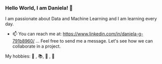 ### Hello World, I am Daniela! 👋

I am passionate about Data and Machine Learning and I am learning every day.  

- 📫 You can reach me at: https://www.linkedin.com/in/daniela-g-791b8960/ ...
Feel free to send me a message.  Let's see how we can collaborate in a project.

My hobbies: 🎾 , 📚,  🥾 , 🎹

<!--
**danisha20/danisha20** is a ✨ _special_ ✨ repository because its `README.md` (this file) appears on your GitHub profile.

Here are some ideas to get you started:

- 🔭 I’m currently working on ...
- 🌱 I’m currently learning ...
- 👯 I’m looking to collaborate on ...
- 🤔 I’m looking for help with ...
- 💬 Ask me about ...
- 📫 How to reach me: ...
- 😄 Pronouns: ...
- ⚡ Fun fact: ...
-->
